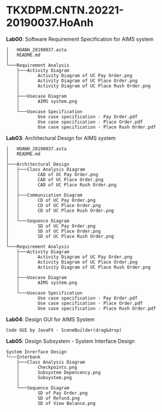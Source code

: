 # TKXDPM.CNTN.20221-20190037.HoAnh

**Lab00**: Software Requirement Specification for AIMS system
    
    │   HOANH_20190037.asta
    │   README.md
    │
    └───Requirement Analysis
        ├───Activity Diagram
        │       Activity Diagram of UC Pay Order.png
        │       Activity Diagram of UC Place Order.png
        │       Activity Diagram of UC Place Rush Order.png
        │
        ├───Usecase Diagram
        │       AIMS system.png
        │
        └───Usecase Specification
                Use case specification - Pay Order.pdf
                Use case specification - Place Order.pdf
                Use case specification - Place Rush Order.pdf

**Lab03**: Architectural Design for AIMS system

    │   HOANH_20190037.asta
    │   README.md
    │
    ├───Architectural Design
    │   ├───Class Analysis Diagram
    │   │       CAD of UC Pay Order.png
    │   │       CAD of UC Place Order.png
    │   │       CAD of UC Place Rush Order.png
    │   │
    │   ├───Communication Diagram
    │   │       CD of UC Pay Order.png
    │   │       CD of UC Place Order.png
    │   │       CD of UC Place Rush Order.png
    │   │
    │   └───Sequence Diagram
    │           SD of UC Pay Order.png
    │           SD of UC Place Order.png
    │           SD of UC Place Rush Order.png
    │
    └───Requirement Analysis
        ├───Activity Diagram
        │       Activity Diagram of UC Pay Order.png
        │       Activity Diagram of UC Place Order.png
        │       Activity Diagram of UC Place Rush Order.png
        │
        ├───Usecase Diagram
        │       AIMS system.png
        │
        └───Usecase Specification
                Use case specification - Pay Order.pdf
                Use case specification - Place Order.pdf
                Use case specification - Place Rush Order.pdf

**Lab04**: Design GUI for AIMS System

    Code GUI by JavaFX - SceneBuilder(drag&drop)

**Lab05**: Design Subsystem - System Interface Design
    
    System Inrerface Design
    └───Interbank
        ├───Class Analysis Diagram
        │       Checkpoints.png
        │       Subsystem Depencency.png
        │       Subsystem.png
        │
        └───Sequence Diagram
                SD of Pay Order.png
                SD of Refund.png
                SD of View Balance.png
